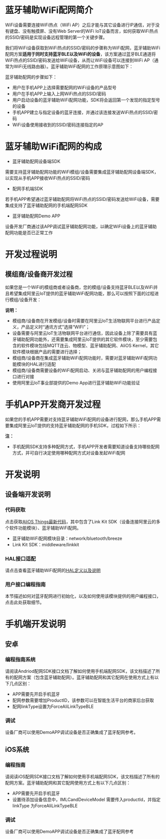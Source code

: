 # 蓝牙辅助WiFi配网简介

WiFi设备需要连接WiFi热点（WiFi AP）之后才能与其它设备进行IP通信，对于没有键盘、没有触摸屏、没有Web Server的WiFi IoT设备而言，如何获取WiFi热点的SSID/密码是实现设备远程管理的第一个关键步骤。

我们将WiFi设备获取到WiFi热点的SSID/密码的步骤称为WiFi配网，蓝牙辅助WiFi配网方案**适用于同时支持蓝牙BLE以及WiFi的设备**，该方案通过蓝牙BLE通道将WiFi热点的SSID/密码发送给WiFi设备，从而让WiFi设备可以连接到WiFi AP（通常为WiFi无线路由器）。蓝牙辅助WiFi配网的工作原理示意图如下：

蓝牙辅助配网的步骤如下：
* 用户在手机APP上选择需要配网的WiFi设备的产品型号
* 用户在手机APP上输入上网WiFi热点的SSID/密码
* 用户启动设备的蓝牙辅助WiFi配网功能，SDK将会返回第一个发现的指定型号的设备
* 手机APP建立与指定设备的蓝牙连接，并通过该连接发送WiFi热点的SSID/密码
* WiFi设备使用接收到的SSID/密码连接指定的AP

# 蓝牙辅助WiFi配网的构成
* 蓝牙辅助配网设备端SDK

需要支持蓝牙辅助配网功能的WiFi模组/设备需要集成蓝牙辅助配网设备端SDK，以实现从手机APP接收WiFi热点的SSID/密码

* 配网手机端SDK

若手机APP希望通过蓝牙辅助配网将WiFi热点的SSID/密码发送给WiFi设备，需要集成支持了蓝牙辅助配网的手机端配网SDK

* 蓝牙辅助配网Demo APP

设备开发厂商通过该APP调试蓝牙辅助配网功能，以确定WiFi设备上的蓝牙辅助配网功能是否已正常工作

# 开发过程说明

## 模组商/设备商开发过程
如果您是一个WiFi的模组商或者设备商，您的模组/设备支持蓝牙BLE以及WiFi并且希望集成阿里云IoT提供的蓝牙辅助WiFi配网功能，那么可以按照下面的过程进行模组/设备开发：

**说明：**
* 模组商/设备商在开发模组/设备时需要在阿里云IoT生活物联网平台进行产品定义，产品定义时“通讯方式”选择“WIFI”；
* 设备需要与阿里云IoT生活物联网平台进行通信，因此设备上除了需要具有蓝牙辅助配网功能外，还需要集成阿里云IoT提供的其它软件模块，至少需要包含的软件模块包括MQTT连云、物模型、蓝牙辅助配网、AliOS Kernel，其它软件模块根据产品的需要进行选择；
* 模组商/设备商在集成蓝牙辅助WiFi配网功能时，需要对蓝牙辅助WiFi配网功能模块的HAL进行适配
* 模组商/设备商需要设备的WiFi配网启动、关闭与蓝牙辅助配网的用户编程接口进行对接
* 使用阿里云IoT事业部提供的Demo App进行蓝牙辅助WiFi功能验证


# 手机APP开发商开发过程

如果您的手机APP需要对支持蓝牙辅助WiFi配网的设备进行配网，那么手机APP需要集成阿里云IoT提供的支持蓝牙辅助配网的手机SDK，过程如下所示：

**注：**
* 手机配网SDK支持多种配网方式，手机APP开发者需要知道设备支持哪些配网方式，并可自行决定使用哪种配网方式对设备发起WiFi配网

# 开发说明

## 设备端开发说明

### 代码获取
点击获取[AliOS Things最新代码](https://github.com/alibaba/AliOS-Things)，其中包含了Link Kit SDK（设备连接阿里云的多个软件功能模块）、蓝牙辅助WiFi配网。
* 蓝牙辅助WiFi配网模块目录：network/bluetooth/breeze
* Link Kit SDK：middleware/linkkit

### HAL接口适配
请点击查看蓝牙辅助WiFi配网的[HAL定义以及说明](https://github.com/alibaba/AliOS-Things/wiki/蓝牙辅助WiFi配网HAL说明)

### 用户接口编程指南
本节描述如何对蓝牙配网进行初始化，以及如何使用该模块提供的用户编程接口，点击此处获取细节。


# 手机端开发说明
## 安卓
### 编程指南系统
请阅读Andriod配网SDK接口文档了解如何使用手机端配网SDK，该文档描述了所有的配网方案（包含蓝牙辅助配网）。蓝牙辅助配网和其它配网在使用方式上有以下几点区别：
* APP需要先开启手机蓝牙
* 配网参数需要增加ProductID，该参数可以在智能生活平台的商家后台获取
* 配网linkType设置为ForceAliLinkTypeBLE

### 调试
设备厂商可以使用DemoAPP调试设备是否正确集成了蓝牙配网参考。


## iOS系统

### 编程指南
请阅读iOS配网SDK接口文档了解如何使用手机端配网SDK，该文档描述了所有的配网方案。蓝牙辅助配网和其它配网使用方式上有以下几点区别：
* APP需要先开启手机蓝牙
* 设置待添加设备信息中，IMLCandDeviceModel 需要传入productId，并指定linkType 为ForceAliLinkTypeBLE

### 调试

设备厂商可以使用DemoAPP调试设备是否正确集成了蓝牙配网参考
